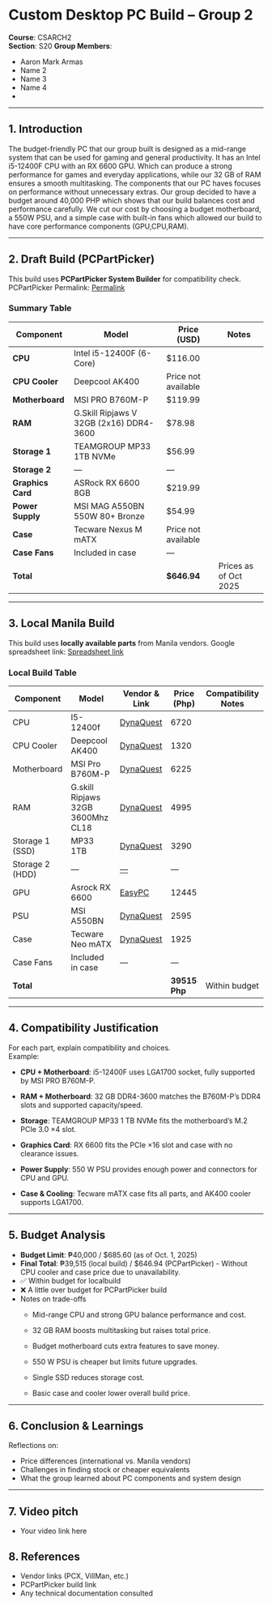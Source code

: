 # Custom Desktop PC Build – Group 2

**Course**: CSARCH2  
**Section**: S20 
**Group Members**:  
- Aaron Mark Armas 
- Name 2  
- Name 3  
- Name 4 
-   

---

## 1. Introduction


The budget-friendly PC that our group built is designed as a mid-range system that can be used for gaming and general productivity. It has an Intel i5-12400F CPU with an RX 6600 GPU. Which can produce a strong performance for games and everyday applications, while our 32 GB of RAM ensures a smooth multitasking. The components that our PC haves focuses on performance without unnecessary extras.  Our group decided to have a budget around 40,000 PHP which shows that our build balances cost and performance carefully. We cut our cost by choosing a budget motherboard, a 550W PSU, and a simple case with built-in fans which allowed our build to have core performance components (GPU,CPU,RAM).

---

## 2. Draft Build (PCPartPicker)
This build uses **PCPartPicker System Builder** for compatibility check. 
PCPartPicker Permalink: [Permalink](https://pcpartpicker.com/list/hcPRcx)

### Summary Table 


| Component       | Model                          | Price (USD) | Notes                        |
|-----------------|--------------------------------|-------------------------|------------------------------|
| **CPU**        | Intel i5-12400F (6-Core)       | $116.00     |         |
| **CPU Cooler** | Deepcool AK400                 | Price not available                       |      |
| **Motherboard**| MSI PRO B760M-P          | $119.99        |       |
| **RAM**       | G.Skill Ripjaws V 32GB (2x16) DDR4-3600 | $78.98       |           |
| **Storage 1** | TEAMGROUP MP33 1TB NVMe        | $56.99     |    |
| **Storage 2** | —                              | —                       |                    |
| **Graphics Card** | ASRock RX 6600 8GB         | $219.99     |        |
| **Power Supply** | MSI MAG A550BN 550W 80+ Bronze | $54.99        |         |
| **Case**       | Tecware Nexus M mATX         | Price not available                       |       |
| **Case Fans**  | Included in case                              | —                       |                  |
| **Total**     |                                | **$646.94**  | Prices as of Oct 2025       |


---

## 3. Local Manila Build
This build uses **locally available parts** from Manila vendors.
Google spreadsheet link: [Spreadsheet link](https://docs.google.com/spreadsheets/d/1OK2ted-A25oSzMM9lTJzNA6FEq4Q1xWxSyJ0wyXetlU/edit?usp=sharing) 

### Local Build Table
| Component       | Model | Vendor & Link      | Price (Php) | Compatibility Notes                  |
|-----------------|-------|--------------------|-------------|--------------------------------------|
| CPU             | I5-12400f   | [DynaQuest]((https://dynaquestpc.com/products/intel-core-i5-12400f-processor-20m-cache-up-to-4-90-ghz-must-be-purchased-with-compatible-motherboard)) | 6720         | |
| CPU Cooler      | Deepcool AK400   | [DynaQuest](https://dynaquestpc.com/products/deepcool-ak400-air-cooler-r-ak400-bknnmn-g-1)    | 1320|                  |
| Motherboard     | MSI Pro B760M-P   | [DynaQuest](https://dynaquestpc.com/products/msi-pro-b760m-p-ddr4-lga1700-motherboard) | 6225         |                   |
| RAM             | G.skill Ripjaws 32GB 3600Mhz CL18   | [DynaQuest](https://dynaquestpc.com/products/gskill-ripjaws-v-32gb-2x16gb-ddr4-3600-f4-3600c18d-32gvk) | 4995         |                 |
| Storage 1 (SSD) | MP33 1TB   | [DynaQuest](https://dynaquestpc.com/products/team-group-mp33-m-2-1tb-2280-pcie-3-0-x4-nvme-1-3-3d-nand-internal-ssd-tm8fp6001t0c101) | 3290         |              |
| Storage 2 (HDD) | — | [— ](link)   | —      |                   |
| GPU             | Asrock RX 6600   | [EasyPC](https://easypc.com.ph/products/asrock-rx-6600-8g-challenger-d-8gb-128bit-gddr6-gaming-videocard)    | 12445         |   |
| PSU             | MSI A550BN   | [DynaQuest](https://dynaquestpc.com/products/msi-mag-a550bn-bronze-550w-80-power-supply?_pos=1&_psq=MAG+A55&_ss=e&_v=1.0)   | 2595         |                   |
| Case            | Tecware Neo mATX   | [DynaQuest](https://dynaquestpc.com/products/tecware-nexus-air-m2-black-mesh-tg-matx-3x120mm)    | 1925         |                  |
| Case Fans       | Included in case   |—      |    —       |                         |
| **Total**       |       |                    | **39515 Php** | Within budget                        |

---

## 4. Compatibility Justification
For each part, explain compatibility and choices.  
Example:  
- **CPU + Motherboard**: i5-12400F uses LGA1700 socket, fully supported by MSI PRO B760M-P.

- **RAM + Motherboard**: 32 GB DDR4-3600 matches the B760M-P’s DDR4 slots and supported capacity/speed.

- **Storage**: TEAMGROUP MP33 1 TB NVMe fits the motherboard’s M.2 PCIe 3.0 ×4 slot.

- **Graphics Card**: RX 6600 fits the PCIe ×16 slot and case with no clearance issues.

- **Power Supply**: 550 W PSU provides enough power and connectors for CPU and GPU.

- **Case & Cooling**: Tecware mATX case fits all parts, and AK400 cooler supports LGA1700. 

---

## 5. Budget Analysis
- **Budget Limit**: ₱40,000 / $685.60 (as of Oct. 1, 2025)  
- **Final Total**: ₱39,515 (local build) / $646.94 (PCPartPicker) - Without CPU cooler and case price due to unavailability. 
- ✅ Within budget for localbuild   
-  ❌ A little over budget for PCPartPicker build  
- Notes on trade-offs 
    * Mid-range CPU and strong GPU balance performance and cost.

    * 32 GB RAM boosts multitasking but raises total price.

    * Budget motherboard cuts extra features to save money.

    * 550 W PSU is cheaper but limits future upgrades.

    * Single SSD reduces storage cost.

    * Basic case and cooler lower overall build price.

---

## 6. Conclusion & Learnings
Reflections on:  
- Price differences (international vs. Manila vendors)  
- Challenges in finding stock or cheaper equivalents  
- What the group learned about PC components and system design  

---
## 7. Video pitch
- Your video link here  

## 8. References
- Vendor links (PCX, VillMan, etc.)  
- PCPartPicker build link  
- Any technical documentation consulted  

